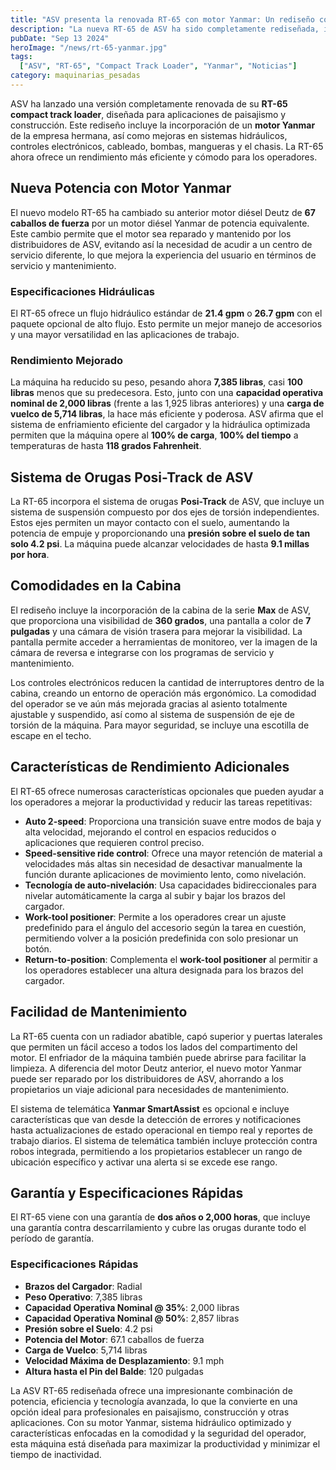 ```yaml
---
title: "ASV presenta la renovada RT-65 con motor Yanmar: Un rediseño completo para la compact track loader"
description: "La nueva RT-65 de ASV ha sido completamente rediseñada, incorporando un motor Yanmar, mejoras en el sistema hidráulico y nuevas características tecnológicas para optimizar su rendimiento en aplicaciones de paisajismo y construcción."
pubDate: "Sep 13 2024"
heroImage: "/news/rt-65-yanmar.jpg"
tags:
  ["ASV", "RT-65", "Compact Track Loader", "Yanmar", "Noticias"]
category: maquinarias_pesadas
---
```


ASV ha lanzado una versión completamente renovada de su **RT-65 compact track loader**, diseñada para aplicaciones de paisajismo y construcción. Este rediseño incluye la incorporación de un **motor Yanmar** de la empresa hermana, así como mejoras en sistemas hidráulicos, controles electrónicos, cableado, bombas, mangueras y el chasis. La RT-65 ahora ofrece un rendimiento más eficiente y cómodo para los operadores.

## Nueva Potencia con Motor Yanmar

El nuevo modelo RT-65 ha cambiado su anterior motor diésel Deutz de **67 caballos de fuerza** por un motor diésel Yanmar de potencia equivalente. Este cambio permite que el motor sea reparado y mantenido por los distribuidores de ASV, evitando así la necesidad de acudir a un centro de servicio diferente, lo que mejora la experiencia del usuario en términos de servicio y mantenimiento.

### Especificaciones Hidráulicas

El RT-65 ofrece un flujo hidráulico estándar de **21.4 gpm** o **26.7 gpm** con el paquete opcional de alto flujo. Esto permite un mejor manejo de accesorios y una mayor versatilidad en las aplicaciones de trabajo.

### Rendimiento Mejorado

La máquina ha reducido su peso, pesando ahora **7,385 libras**, casi **100 libras** menos que su predecesora. Esto, junto con una **capacidad operativa nominal de 2,000 libras** (frente a las 1,925 libras anteriores) y una **carga de vuelco de 5,714 libras**, la hace más eficiente y poderosa. ASV afirma que el sistema de enfriamiento eficiente del cargador y la hidráulica optimizada permiten que la máquina opere al **100% de carga**, **100% del tiempo** a temperaturas de hasta **118 grados Fahrenheit**.

## Sistema de Orugas Posi-Track de ASV

La RT-65 incorpora el sistema de orugas **Posi-Track** de ASV, que incluye un sistema de suspensión compuesto por dos ejes de torsión independientes. Estos ejes permiten un mayor contacto con el suelo, aumentando la potencia de empuje y proporcionando una **presión sobre el suelo de tan solo 4.2 psi**. La máquina puede alcanzar velocidades de hasta **9.1 millas por hora**.

## Comodidades en la Cabina

El rediseño incluye la incorporación de la cabina de la serie **Max** de ASV, que proporciona una visibilidad de **360 grados**, una pantalla a color de **7 pulgadas** y una cámara de visión trasera para mejorar la visibilidad. La pantalla permite acceder a herramientas de monitoreo, ver la imagen de la cámara de reversa e integrarse con los programas de servicio y mantenimiento.

Los controles electrónicos reducen la cantidad de interruptores dentro de la cabina, creando un entorno de operación más ergonómico. La comodidad del operador se ve aún más mejorada gracias al asiento totalmente ajustable y suspendido, así como al sistema de suspensión de eje de torsión de la máquina. Para mayor seguridad, se incluye una escotilla de escape en el techo.

## Características de Rendimiento Adicionales

El RT-65 ofrece numerosas características opcionales que pueden ayudar a los operadores a mejorar la productividad y reducir las tareas repetitivas:

- **Auto 2-speed**: Proporciona una transición suave entre modos de baja y alta velocidad, mejorando el control en espacios reducidos o aplicaciones que requieren control preciso.
- **Speed-sensitive ride control**: Ofrece una mayor retención de material a velocidades más altas sin necesidad de desactivar manualmente la función durante aplicaciones de movimiento lento, como nivelación.
- **Tecnología de auto-nivelación**: Usa capacidades bidireccionales para nivelar automáticamente la carga al subir y bajar los brazos del cargador.
- **Work-tool positioner**: Permite a los operadores crear un ajuste predefinido para el ángulo del accesorio según la tarea en cuestión, permitiendo volver a la posición predefinida con solo presionar un botón.
- **Return-to-position**: Complementa el **work-tool positioner** al permitir a los operadores establecer una altura designada para los brazos del cargador.

## Facilidad de Mantenimiento

La RT-65 cuenta con un radiador abatible, capó superior y puertas laterales que permiten un fácil acceso a todos los lados del compartimento del motor. El enfriador de la máquina también puede abrirse para facilitar la limpieza. A diferencia del motor Deutz anterior, el nuevo motor Yanmar puede ser reparado por los distribuidores de ASV, ahorrando a los propietarios un viaje adicional para necesidades de mantenimiento.

El sistema de telemática **Yanmar SmartAssist** es opcional e incluye características que van desde la detección de errores y notificaciones hasta actualizaciones de estado operacional en tiempo real y reportes de trabajo diarios. El sistema de telemática también incluye protección contra robos integrada, permitiendo a los propietarios establecer un rango de ubicación específico y activar una alerta si se excede ese rango.

## Garantía y Especificaciones Rápidas

El RT-65 viene con una garantía de **dos años o 2,000 horas**, que incluye una garantía contra descarrilamiento y cubre las orugas durante todo el período de garantía. 

### Especificaciones Rápidas

- **Brazos del Cargador**: Radial
- **Peso Operativo**: 7,385 libras
- **Capacidad Operativa Nominal @ 35%**: 2,000 libras
- **Capacidad Operativa Nominal @ 50%**: 2,857 libras
- **Presión sobre el Suelo**: 4.2 psi
- **Potencia del Motor**: 67.1 caballos de fuerza
- **Carga de Vuelco**: 5,714 libras
- **Velocidad Máxima de Desplazamiento**: 9.1 mph
- **Altura hasta el Pin del Balde**: 120 pulgadas

La ASV RT-65 rediseñada ofrece una impresionante combinación de potencia, eficiencia y tecnología avanzada, lo que la convierte en una opción ideal para profesionales en paisajismo, construcción y otras aplicaciones. Con su motor Yanmar, sistema hidráulico optimizado y características enfocadas en la comodidad y la seguridad del operador, esta máquina está diseñada para maximizar la productividad y minimizar el tiempo de inactividad.
